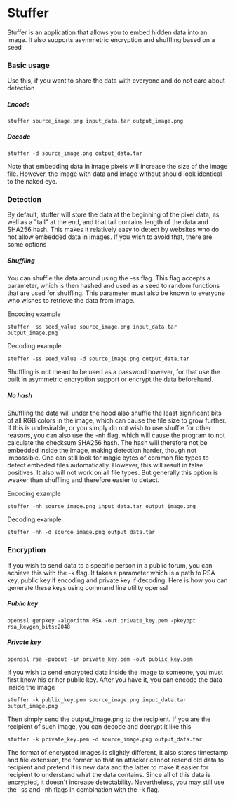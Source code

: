 # Stuffer

Stuffer is an application that allows you to embed hidden data into an image. It also supports asymmetric encryption and shuffling based on a seed

### Basic usage

Use this, if you want to share the data with everyone and do not care about detection

##### Encode
```
stuffer source_image.png input_data.tar output_image.png
```

##### Decode
```
stuffer -d source_image.png output_data.tar
```

Note that embedding data in image pixels will increase the size of the image file. However, the image with data and image without should look identical to the naked eye.

### Detection

By default, stuffer will store the data at the beginning of the pixel data, as well as a "tail" at the end, and that tail contains length of the data and SHA256 hash. This makes it relatively
easy to detect by websites who do not allow embedded data in images. If you wish to avoid that, there are some options

##### Shuffling

You can shuffle the data around using the -ss flag. This flag accepts a parameter, which is then hashed and used as a seed to random functions that are used for shuffling.
This parameter must also be known to everyone who wishes to retrieve the data from image.

Encoding example

```
stuffer -ss seed_value source_image.png input_data.tar output_image.png
```

Decoding example

```
stuffer -ss seed_value -d source_image.png output_data.tar
```

Shuffling is not meant to be used as a password however, for that use the built in asymmetric encryption support or encrypt the data beforehand.

##### No hash

Shuffling the data will under the hood also shuffle the least significant bits of all RGB colors in the image, which can cause the file size to grow further. If this is undesirable,
or you simply do not wish to use shuffle for other reasons, you can also use the -nh flag, which will cause the program to not calculate the checksum SHA256 hash. The hash will
therefore not be embedded inside the image, making detection harder, though not impossible. One can still look for magic bytes of common file types to detect embeded files automatically.
However, this will result in false positives. It also will not work on all file types. But generally this option is weaker than shuffling and therefore easier to detect.

Encoding example

```
stuffer -nh source_image.png input_data.tar output_image.png
```

Decoding example

```
stuffer -nh -d source_image.png output_data.tar
```

### Encryption

If you wish to send data to a specific person in a public forum, you can achieve this with the -k flag. It takes a parameter which is a path to RSA key, public key if encoding and private
key if decoding. Here is how you can generate these keys using command line utility openssl

##### Public key

```
openssl genpkey -algorithm RSA -out private_key.pem -pkeyopt rsa_keygen_bits:2048
```

##### Private key

```
openssl rsa -pubout -in private_key.pem -out public_key.pem
```

If you wish to send encrypted data inside the image to someone, you must first know his or her public key. After you have it, you can encode the data inside the image

```
stuffer -k public_key.pem source_image.png input_data.tar output_image.png
```

Then simply send the output_image.png to the recipient. If you are the recipient of such image, you can decode and decrypt it like this

```
stuffer -k private_key.pem -d source_image.png output_data.tar
```

The format of encrypted images is slightly different, it also stores timestamp and file extension, the former so that an attacker cannot resend old data to recipient
and pretend it is new data and the latter to make it easier for recipient to understand what the data contains. Since all of this data is encrypted, it doesn't increase
detectability. Nevertheless, you may still use the -ss and -nh flags in combination with the -k flag.